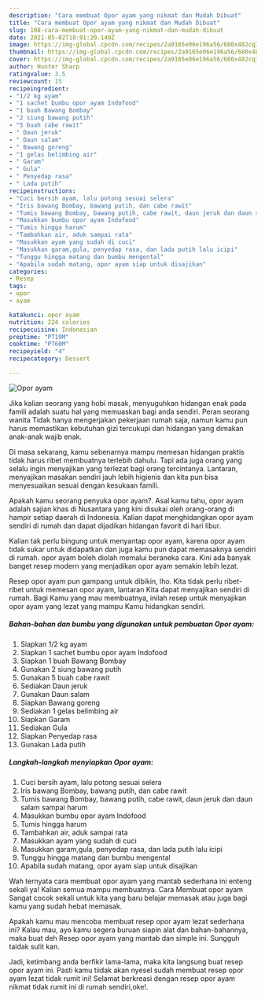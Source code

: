 ```yaml
---
description: "Cara membuat Opor ayam yang nikmat dan Mudah Dibuat"
title: "Cara membuat Opor ayam yang nikmat dan Mudah Dibuat"
slug: 108-cara-membuat-opor-ayam-yang-nikmat-dan-mudah-dibuat
date: 2021-05-02T18:01:20.149Z
image: https://img-global.cpcdn.com/recipes/2a9165e06e196a56/680x482cq70/opor-ayam-foto-resep-utama.jpg
thumbnail: https://img-global.cpcdn.com/recipes/2a9165e06e196a56/680x482cq70/opor-ayam-foto-resep-utama.jpg
cover: https://img-global.cpcdn.com/recipes/2a9165e06e196a56/680x482cq70/opor-ayam-foto-resep-utama.jpg
author: Hunter Sharp
ratingvalue: 3.5
reviewcount: 15
recipeingredient:
- "1/2 kg ayam"
- "1 sachet bumbu opor ayam Indofood"
- "1 buah Bawang Bombay"
- "2 siung bawang putih"
- "5 buah cabe rawit"
- " Daun jeruk"
- " Daun salam"
- " Bawang goreng"
- "1 gelas belimbing air"
- " Garam"
- " Gula"
- " Penyedap rasa"
- " Lada putih"
recipeinstructions:
- "Cuci bersih ayam, lalu potong sesuai selera"
- "Iris bawang Bombay, bawang putih, dan cabe rawit"
- "Tumis bawang Bombay, bawang putih, cabe rawit, daun jeruk dan daun salam sampai harum"
- "Masukkan bumbu opor ayam Indofood"
- "Tumis hingga harum"
- "Tambahkan air, aduk sampai rata"
- "Masukkan ayam yang sudah di cuci"
- "Masukkan garam,gula, penyedap rasa, dan lada putih lalu icipi"
- "Tunggu hingga matang dan bumbu mengental"
- "Apabila sudah matang, opor ayam siap untuk disajikan"
categories:
- Resep
tags:
- opor
- ayam

katakunci: opor ayam 
nutrition: 224 calories
recipecuisine: Indonesian
preptime: "PT19M"
cooktime: "PT60M"
recipeyield: "4"
recipecategory: Dessert

---
```



![Opor ayam](https://img-global.cpcdn.com/recipes/2a9165e06e196a56/680x482cq70/opor-ayam-foto-resep-utama.jpg)

Jika kalian seorang yang hobi masak, menyuguhkan hidangan enak pada famili adalah suatu hal yang memuaskan bagi anda sendiri. Peran seorang  wanita Tidak hanya mengerjakan pekerjaan rumah saja, namun kamu pun harus memastikan kebutuhan gizi tercukupi dan hidangan yang dimakan anak-anak wajib enak.

Di masa  sekarang, kamu sebenarnya mampu memesan hidangan praktis tidak harus ribet membuatnya terlebih dahulu. Tapi ada juga orang yang selalu ingin menyajikan yang terlezat bagi orang tercintanya. Lantaran, menyajikan masakan sendiri jauh lebih higienis dan kita pun bisa menyesuaikan sesuai dengan kesukaan famili. 



Apakah kamu seorang penyuka opor ayam?. Asal kamu tahu, opor ayam adalah sajian khas di Nusantara yang kini disukai oleh orang-orang di hampir setiap daerah di Indonesia. Kalian dapat menghidangkan opor ayam sendiri di rumah dan dapat dijadikan hidangan favorit di hari libur.

Kalian tak perlu bingung untuk menyantap opor ayam, karena opor ayam tidak sukar untuk didapatkan dan juga kamu pun dapat memasaknya sendiri di rumah. opor ayam boleh diolah memalui beraneka cara. Kini ada banyak banget resep modern yang menjadikan opor ayam semakin lebih lezat.

Resep opor ayam pun gampang untuk dibikin, lho. Kita tidak perlu ribet-ribet untuk memesan opor ayam, lantaran Kita dapat menyajikan sendiri di rumah. Bagi Kamu yang mau membuatnya, inilah resep untuk menyajikan opor ayam yang lezat yang mampu Kamu hidangkan sendiri.

<!--inarticleads1-->

##### Bahan-bahan dan bumbu yang digunakan untuk pembuatan Opor ayam:

1. Siapkan 1/2 kg ayam
1. Siapkan 1 sachet bumbu opor ayam Indofood
1. Siapkan 1 buah Bawang Bombay
1. Gunakan 2 siung bawang putih
1. Gunakan 5 buah cabe rawit
1. Sediakan  Daun jeruk
1. Gunakan  Daun salam
1. Siapkan  Bawang goreng
1. Sediakan 1 gelas belimbing air
1. Siapkan  Garam
1. Sediakan  Gula
1. Siapkan  Penyedap rasa
1. Gunakan  Lada putih




<!--inarticleads2-->

##### Langkah-langkah menyiapkan Opor ayam:

1. Cuci bersih ayam, lalu potong sesuai selera
1. Iris bawang Bombay, bawang putih, dan cabe rawit
1. Tumis bawang Bombay, bawang putih, cabe rawit, daun jeruk dan daun salam sampai harum
1. Masukkan bumbu opor ayam Indofood
1. Tumis hingga harum
1. Tambahkan air, aduk sampai rata
1. Masukkan ayam yang sudah di cuci
1. Masukkan garam,gula, penyedap rasa, dan lada putih lalu icipi
1. Tunggu hingga matang dan bumbu mengental
1. Apabila sudah matang, opor ayam siap untuk disajikan




Wah ternyata cara membuat opor ayam yang mantab sederhana ini enteng sekali ya! Kalian semua mampu membuatnya. Cara Membuat opor ayam Sangat cocok sekali untuk kita yang baru belajar memasak atau juga bagi kamu yang sudah hebat memasak.

Apakah kamu mau mencoba membuat resep opor ayam lezat sederhana ini? Kalau mau, ayo kamu segera buruan siapin alat dan bahan-bahannya, maka buat deh Resep opor ayam yang mantab dan simple ini. Sungguh taidak sulit kan. 

Jadi, ketimbang anda berfikir lama-lama, maka kita langsung buat resep opor ayam ini. Pasti kamu tiidak akan nyesel sudah membuat resep opor ayam lezat tidak rumit ini! Selamat berkreasi dengan resep opor ayam nikmat tidak rumit ini di rumah sendiri,oke!.

